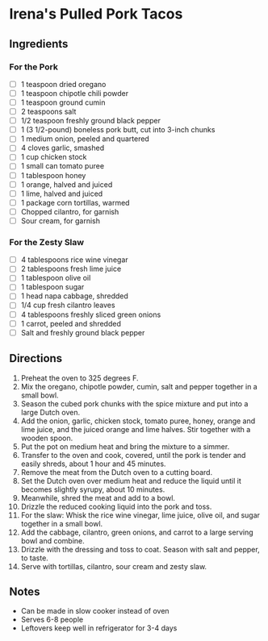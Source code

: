 # Irena's Pulled Pork Tacos

## Ingredients

### For the Pork
- [ ] 1 teaspoon dried oregano
- [ ] 1 teaspoon chipotle chili powder
- [ ] 1 teaspoon ground cumin
- [ ] 2 teaspoons salt
- [ ] 1/2 teaspoon freshly ground black pepper
- [ ] 1 (3 1/2-pound) boneless pork butt, cut into 3-inch chunks
- [ ] 1 medium onion, peeled and quartered
- [ ] 4 cloves garlic, smashed
- [ ] 1 cup chicken stock
- [ ] 1 small can tomato puree
- [ ] 1 tablespoon honey
- [ ] 1 orange, halved and juiced
- [ ] 1 lime, halved and juiced
- [ ] 1 package corn tortillas, warmed
- [ ] Chopped cilantro, for garnish
- [ ] Sour cream, for garnish

### For the Zesty Slaw
- [ ] 4 tablespoons rice wine vinegar
- [ ] 2 tablespoons fresh lime juice
- [ ] 1 tablespoon olive oil
- [ ] 1 tablespoon sugar
- [ ] 1 head napa cabbage, shredded
- [ ] 1/4 cup fresh cilantro leaves
- [ ] 4 tablespoons freshly sliced green onions
- [ ] 1 carrot, peeled and shredded
- [ ] Salt and freshly ground black pepper

## Directions

1. Preheat the oven to 325 degrees F.
2. Mix the oregano, chipotle powder, cumin, salt and pepper together in a small bowl.
3. Season the cubed pork chunks with the spice mixture and put into a large Dutch oven.
4. Add the onion, garlic, chicken stock, tomato puree, honey, orange and lime juice, and the juiced orange and lime halves. Stir together with a wooden spoon.
5. Put the pot on medium heat and bring the mixture to a simmer.
6. Transfer to the oven and cook, covered, until the pork is tender and easily shreds, about 1 hour and 45 minutes.
7. Remove the meat from the Dutch oven to a cutting board.
8. Set the Dutch oven over medium heat and reduce the liquid until it becomes slightly syrupy, about 10 minutes.
9. Meanwhile, shred the meat and add to a bowl.
10. Drizzle the reduced cooking liquid into the pork and toss.
11. For the slaw: Whisk the rice wine vinegar, lime juice, olive oil, and sugar together in a small bowl.
12. Add the cabbage, cilantro, green onions, and carrot to a large serving bowl and combine.
13. Drizzle with the dressing and toss to coat. Season with salt and pepper, to taste.
14. Serve with tortillas, cilantro, sour cream and zesty slaw.

## Notes
- Can be made in slow cooker instead of oven
- Serves 6-8 people
- Leftovers keep well in refrigerator for 3-4 days
